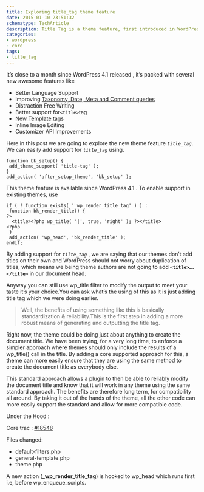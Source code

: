 ```yaml
---
title: Exploring title_tag theme feature
date: 2015-01-10 23:51:32
schematype: TechArticle
description: Title Tag is a theme feature, first introduced in WordPress version 4.1. We should use add_theme_support() in the functions.php file in order to support title tag.
categories:
- wordpress
- core
tags:
- title_tag
---
```


It’s close to a month since WordPress 4.1 released , it’s packed with several new awesome features like

- Better Language Support
- Improving [Taxonomy, Date, Meta and Comment queries](https://make.wordpress.org/core/2014/10/20/update-on-query-improvements-in-4-1/)
- Distraction Free Writing
- Better support for`<title>`tag
- [New Template tags](https://make.wordpress.org/core/2014/12/04/new-template-tags-in-4-1/)
- Inline Image Editing
- Customizer API Improvements

Here in this post we are going to explore the new theme feature *`title_tag`*. We can easily add support for *`title_tag`* using.
<!-- more -->
```
function bk_setup() {
 add_theme_support( 'title-tag' );
}
add_action( 'after_setup_theme', 'bk_setup' );
```

This theme feature is available since WordPress 4.1 . To enable support  in existing themes, use

```
if ( ! function_exists( '_wp_render_title_tag' ) ) :
 function bk_render_title() {
?>
  <title><?php wp_title( '|', true, 'right' ); ?></title>
<?php
 }
 add_action( 'wp_head', 'bk_render_title' );
endif;
```

By adding support for *`tilte_tag`* , we are saying that our themes don’t add titles on their own and WordPress should not worry about duplication of titles, which means we being theme authors are not going to add  **`<title>….</title>`** in our document head.

Anyway you can still use wp_title filter to modify the output to meet your taste it’s your choice.You can ask what’s the using of this as  it is just adding title tag which we were doing earlier.

>Well, the benefits of using something like this is basically standardization & reliability.This is the first step in adding a more robust means of generating and outputting the title tag.

Right now, the theme could be doing just about anything to create the document title. We have been trying, for a very long time, to enforce a simpler approach where themes should only include the results of a wp_title() call in the title. By adding a core supported approach for this, a theme can more easily ensure that they are using the same method to create the document title as everybody else.

This standard approach allows a plugin to then be able to reliably modify the document title and know that it will work in any theme using the same standard approach. The benefits are therefore long term, for compatibility all around. By taking it out of the hands of the theme, all the other code can more easily support the standard and allow for more compatible code.

Under the Hood :

Core trac : [#18548](https://core.trac.wordpress.org/ticket/18548)

Files changed:

- default-filters.php
- general-template.php
- theme.php

A new action (**_wp_render_title_tag**) is hooked to wp_head which runs first i.e, before wp_enqueue_scripts.
